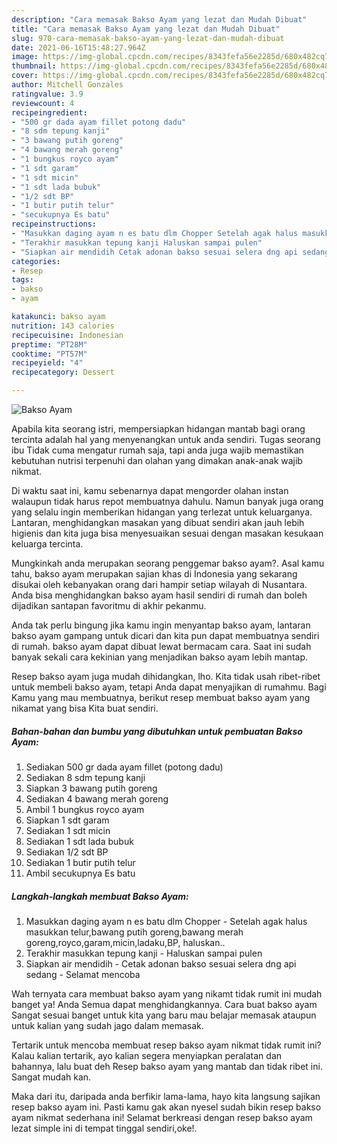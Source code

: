 ```yaml
---
description: "Cara memasak Bakso Ayam yang lezat dan Mudah Dibuat"
title: "Cara memasak Bakso Ayam yang lezat dan Mudah Dibuat"
slug: 970-cara-memasak-bakso-ayam-yang-lezat-dan-mudah-dibuat
date: 2021-06-16T15:48:27.964Z
image: https://img-global.cpcdn.com/recipes/8343fefa56e2285d/680x482cq70/bakso-ayam-foto-resep-utama.jpg
thumbnail: https://img-global.cpcdn.com/recipes/8343fefa56e2285d/680x482cq70/bakso-ayam-foto-resep-utama.jpg
cover: https://img-global.cpcdn.com/recipes/8343fefa56e2285d/680x482cq70/bakso-ayam-foto-resep-utama.jpg
author: Mitchell Gonzales
ratingvalue: 3.9
reviewcount: 4
recipeingredient:
- "500 gr dada ayam fillet potong dadu"
- "8 sdm tepung kanji"
- "3 bawang putih goreng"
- "4 bawang merah goreng"
- "1 bungkus royco ayam"
- "1 sdt garam"
- "1 sdt micin"
- "1 sdt lada bubuk"
- "1/2 sdt BP"
- "1 butir putih telur"
- "secukupnya Es batu"
recipeinstructions:
- "Masukkan daging ayam n es batu dlm Chopper Setelah agak halus masukkan telur,bawang putih goreng,bawang merah goreng,royco,garam,micin,ladaku,BP, haluskan.."
- "Terakhir masukkan tepung kanji Haluskan sampai pulen"
- "Siapkan air mendidih Cetak adonan bakso sesuai selera dng api sedang Selamat mencoba"
categories:
- Resep
tags:
- bakso
- ayam

katakunci: bakso ayam 
nutrition: 143 calories
recipecuisine: Indonesian
preptime: "PT28M"
cooktime: "PT57M"
recipeyield: "4"
recipecategory: Dessert

---
```



![Bakso Ayam](https://img-global.cpcdn.com/recipes/8343fefa56e2285d/680x482cq70/bakso-ayam-foto-resep-utama.jpg)

Apabila kita seorang istri, mempersiapkan hidangan mantab bagi orang tercinta adalah hal yang menyenangkan untuk anda sendiri. Tugas seorang ibu Tidak cuma mengatur rumah saja, tapi anda juga wajib memastikan kebutuhan nutrisi terpenuhi dan olahan yang dimakan anak-anak wajib nikmat.

Di waktu  saat ini, kamu sebenarnya dapat mengorder olahan instan walaupun tidak harus repot membuatnya dahulu. Namun banyak juga orang yang selalu ingin memberikan hidangan yang terlezat untuk keluarganya. Lantaran, menghidangkan masakan yang dibuat sendiri akan jauh lebih higienis dan kita juga bisa menyesuaikan sesuai dengan masakan kesukaan keluarga tercinta. 



Mungkinkah anda merupakan seorang penggemar bakso ayam?. Asal kamu tahu, bakso ayam merupakan sajian khas di Indonesia yang sekarang disukai oleh kebanyakan orang dari hampir setiap wilayah di Nusantara. Anda bisa menghidangkan bakso ayam hasil sendiri di rumah dan boleh dijadikan santapan favoritmu di akhir pekanmu.

Anda tak perlu bingung jika kamu ingin menyantap bakso ayam, lantaran bakso ayam gampang untuk dicari dan kita pun dapat membuatnya sendiri di rumah. bakso ayam dapat dibuat lewat bermacam cara. Saat ini sudah banyak sekali cara kekinian yang menjadikan bakso ayam lebih mantap.

Resep bakso ayam juga mudah dihidangkan, lho. Kita tidak usah ribet-ribet untuk membeli bakso ayam, tetapi Anda dapat menyajikan di rumahmu. Bagi Kamu yang mau membuatnya, berikut resep membuat bakso ayam yang nikamat yang bisa Kita buat sendiri.

<!--inarticleads1-->

##### Bahan-bahan dan bumbu yang dibutuhkan untuk pembuatan Bakso Ayam:

1. Sediakan 500 gr dada ayam fillet (potong dadu)
1. Sediakan 8 sdm tepung kanji
1. Siapkan 3 bawang putih goreng
1. Sediakan 4 bawang merah goreng
1. Ambil 1 bungkus royco ayam
1. Siapkan 1 sdt garam
1. Sediakan 1 sdt micin
1. Sediakan 1 sdt lada bubuk
1. Sediakan 1/2 sdt BP
1. Sediakan 1 butir putih telur
1. Ambil secukupnya Es batu




<!--inarticleads2-->

##### Langkah-langkah membuat Bakso Ayam:

1. Masukkan daging ayam n es batu dlm Chopper - Setelah agak halus masukkan telur,bawang putih goreng,bawang merah goreng,royco,garam,micin,ladaku,BP, haluskan..
1. Terakhir masukkan tepung kanji - Haluskan sampai pulen
1. Siapkan air mendidih - Cetak adonan bakso sesuai selera dng api sedang - Selamat mencoba




Wah ternyata cara membuat bakso ayam yang nikamt tidak rumit ini mudah banget ya! Anda Semua dapat menghidangkannya. Cara buat bakso ayam Sangat sesuai banget untuk kita yang baru mau belajar memasak ataupun untuk kalian yang sudah jago dalam memasak.

Tertarik untuk mencoba membuat resep bakso ayam nikmat tidak rumit ini? Kalau kalian tertarik, ayo kalian segera menyiapkan peralatan dan bahannya, lalu buat deh Resep bakso ayam yang mantab dan tidak ribet ini. Sangat mudah kan. 

Maka dari itu, daripada anda berfikir lama-lama, hayo kita langsung sajikan resep bakso ayam ini. Pasti kamu gak akan nyesel sudah bikin resep bakso ayam nikmat sederhana ini! Selamat berkreasi dengan resep bakso ayam lezat simple ini di tempat tinggal sendiri,oke!.

